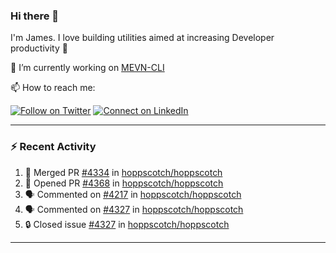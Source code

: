 ### Hi there 👋

I'm James. I love building utilities aimed at increasing Developer productivity :raised_hands: 

🔭 I’m currently working on [MEVN-CLI](https://github.com/madlabsinc/mevn-cli)

📫 How to reach me:

[![Follow on Twitter](https://img.shields.io/badge/--twitter?label=Twitter&logo=Twitter&style=social)](https://twitter.com/james_madhacks) [![Connect on LinkedIn](https://img.shields.io/badge/--linkedin?label=LinkedIn&logo=LinkedIn&style=social)](https://www.linkedin.com/in/jamesgeorge007)

---

### :zap: Recent Activity

<!--START_SECTION:activity-->
1. 🎉 Merged PR [#4334](https://github.com/hoppscotch/hoppscotch/pull/4334) in [hoppscotch/hoppscotch](https://github.com/hoppscotch/hoppscotch)
2. 💪 Opened PR [#4368](https://github.com/hoppscotch/hoppscotch/pull/4368) in [hoppscotch/hoppscotch](https://github.com/hoppscotch/hoppscotch)
3. 🗣 Commented on [#4217](https://github.com/hoppscotch/hoppscotch/pull/4217#issuecomment-2355438390) in [hoppscotch/hoppscotch](https://github.com/hoppscotch/hoppscotch)
4. 🗣 Commented on [#4327](https://github.com/hoppscotch/hoppscotch/issues/4327#issuecomment-2345633602) in [hoppscotch/hoppscotch](https://github.com/hoppscotch/hoppscotch)
5. 🔒 Closed issue [#4327](https://github.com/hoppscotch/hoppscotch/issues/4327) in [hoppscotch/hoppscotch](https://github.com/hoppscotch/hoppscotch)
<!--END_SECTION:activity-->

---

<!--
**jamesgeorge007/jamesgeorge007** is a ✨ _special_ ✨ repository because its `README.md` (this file) appears on your GitHub profile.

Here are some ideas to get you started:

- 🌱 I’m currently learning ...
- 👯 I’m looking to collaborate on ...
- 🤔 I’m looking for help with ...
- 💬 Ask me about ...
- 😄 Pronouns: ...
- ⚡ Fun fact: ...
-->
